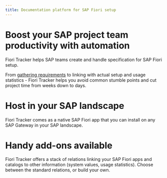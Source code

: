 ```yaml
---
title: Documentation platform for SAP Fiori setup
---
```


# Boost your SAP project team productivity with automation

Fiori Tracker helps SAP teams create and handle specification for SAP Fiori setup.

From [gathering requirements](usecases/SPS03/requirements-gathering.md) to linking with actual setup and usage statistics - Fiori Tracker helps you avoid common stumble points and cut project time from weeks down to days.

# Host in your SAP landscape
Fiori Tracker comes as a native SAP Fiori app that you can install on any SAP Gateway in your SAP landscape.

# Handy add-ons available
Fiori Tracker offers a stack of relations linking your SAP Fiori apps and catalogs to other information (system values, usage statistics). Choose between the standard relations, or build your own.

